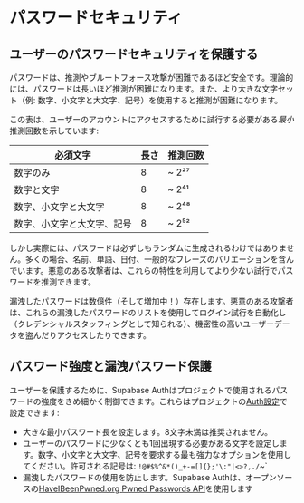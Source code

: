 # パスワードセキュリティ

## ユーザーのパスワードセキュリティを保護する

パスワードは、推測やブルートフォース攻撃が困難であるほど安全です。理論的には、パスワードは長いほど推測が困難になります。また、より大きな文字セット（例: 数字、小文字と大文字、記号）を使用すると推測が困難になります。

この表は、ユーザーのアカウントにアクセスするために試行する必要がある*最小*推測回数を示しています:

| 必須文字 | 長さ | 推測回数 |
|--------------------|--------|---------|
| 数字のみ | 8 | ~ 2²⁷ |
| 数字と文字 | 8 | ~ 2⁴¹ |
| 数字、小文字と大文字 | 8 | ~ 2⁴⁸ |
| 数字、小文字と大文字、記号 | 8 | ~ 2⁵² |

しかし実際には、パスワードは必ずしもランダムに生成されるわけではありません。多くの場合、名前、単語、日付、一般的なフレーズのバリエーションを含んでいます。悪意のある攻撃者は、これらの特性を利用してより少ない試行でパスワードを推測できます。

漏洩したパスワードは数億件（そして増加中！）存在します。悪意のある攻撃者は、これらの漏洩したパスワードのリストを使用してログイン試行を自動化し（クレデンシャルスタッフィングとして知られる）、機密性の高いユーザーデータを盗んだりアクセスしたりできます。

## パスワード強度と漏洩パスワード保護

ユーザーを保護するために、Supabase Authはプロジェクトで使用されるパスワードの強度をきめ細かく制御できます。これらはプロジェクトの[Auth設定](/dashboard/project/_/auth/providers?provider=Email)で設定できます:

- 大きな最小パスワード長を設定します。8文字未満は推奨されません。
- ユーザーのパスワードに少なくとも1回出現する必要がある文字を設定します。数字、小文字と大文字、記号を要求する最も強力なオプションを使用してください。許可される記号は: `!@#$%^&*()_+-=[]{};'\:"|<>?,./`~`
- 漏洩したパスワードの使用を防止します。Supabase Authは、オープンソースの[HaveIBeenPwned.org Pwned Passwords API](https://haveibeenpwned.com/Passwords)を使用します
